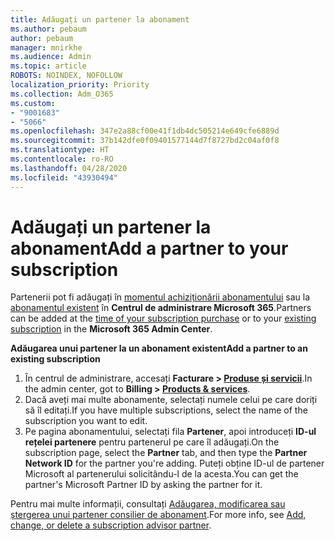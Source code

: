 ```yaml
---
title: Adăugați un partener la abonament
ms.author: pebaum
author: pebaum
manager: mnirkhe
ms.audience: Admin
ms.topic: article
ROBOTS: NOINDEX, NOFOLLOW
localization_priority: Priority
ms.collection: Adm_O365
ms.custom:
- "9001683"
- "5066"
ms.openlocfilehash: 347e2a88cf00e41f1db4dc505214e649cfe6889d
ms.sourcegitcommit: 37b142dfe0f09401577144d7f8727bd2c04af0f8
ms.translationtype: HT
ms.contentlocale: ro-RO
ms.lasthandoff: 04/28/2020
ms.locfileid: "43930494"
---
```

# <a name="add-a-partner-to-your-subscription"></a><span data-ttu-id="c3f7b-102">Adăugați un partener la abonament</span><span class="sxs-lookup"><span data-stu-id="c3f7b-102">Add a partner to your subscription</span></span>

<span data-ttu-id="c3f7b-103">Partenerii pot fi adăugați în [momentul achiziționării abonamentului](https://docs.microsoft.com/microsoft-365/admin/misc/add-partner?view=o365-worldwide#add-a-partner-at-the-time-of-purchase) sau la [abonamentul existent](https://docs.microsoft.com/microsoft-365/admin/misc/add-partner?view=o365-worldwide#add-a-partner-to-an-existing-subscription) în **Centrul de administrare Microsoft 365**.</span><span class="sxs-lookup"><span data-stu-id="c3f7b-103">Partners can be added at the [time of your subscription purchase](https://docs.microsoft.com/microsoft-365/admin/misc/add-partner?view=o365-worldwide#add-a-partner-at-the-time-of-purchase) or to your [existing subscription](https://docs.microsoft.com/microsoft-365/admin/misc/add-partner?view=o365-worldwide#add-a-partner-to-an-existing-subscription) in the **Microsoft 365 Admin Center**.</span></span>

<span data-ttu-id="c3f7b-104">**Adăugarea unui partener la un abonament existent**</span><span class="sxs-lookup"><span data-stu-id="c3f7b-104">**Add a partner to an existing subscription**</span></span>

1. <span data-ttu-id="c3f7b-105">În centrul de administrare, accesați **Facturare > [Produse și servicii](https://go.microsoft.com/fwlink/p/?linkid=842054)**.</span><span class="sxs-lookup"><span data-stu-id="c3f7b-105">In the admin center, got to **Billing > [Products & services](https://go.microsoft.com/fwlink/p/?linkid=842054)**.</span></span> 
2. <span data-ttu-id="c3f7b-106">Dacă aveți mai multe abonamente, selectați numele celui pe care doriți să îl editați.</span><span class="sxs-lookup"><span data-stu-id="c3f7b-106">If you have multiple subscriptions, select the name of the subscription you want to edit.</span></span> 
3. <span data-ttu-id="c3f7b-107">Pe pagina abonamentului, selectați fila **Partener**, apoi introduceți **ID-ul rețelei partenere** pentru partenerul pe care îl adăugați.</span><span class="sxs-lookup"><span data-stu-id="c3f7b-107">On the subscription page, select the **Partner** tab, and then type the **Partner Network ID** for the partner you're adding.</span></span> <span data-ttu-id="c3f7b-108">Puteți obține ID-ul de partener Microsoft al partenerului solicitându-l de la acesta.</span><span class="sxs-lookup"><span data-stu-id="c3f7b-108">You can get the partner's Microsoft Partner ID by asking the partner for it.</span></span> 

<span data-ttu-id="c3f7b-109">Pentru mai multe informații, consultați [Adăugarea, modificarea sau ștergerea unui partener consilier de abonament](https://docs.microsoft.com/microsoft-365/admin/misc/add-partner).</span><span class="sxs-lookup"><span data-stu-id="c3f7b-109">For more info, see [Add, change, or delete a subscription advisor partner](https://docs.microsoft.com/microsoft-365/admin/misc/add-partner).</span></span> 
